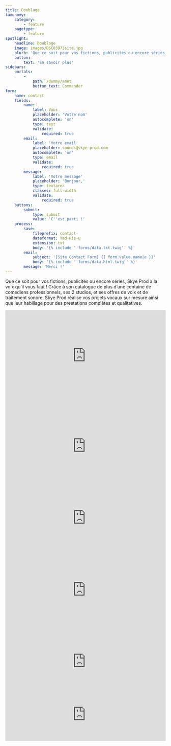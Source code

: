 ```yaml
---
title: Doublage
taxonomy:
    category:
        - feature
    pagetype:
        - feature
spotlight:
    headline: Doublage
    image: images/DSC03973site.jpg
    blurb: 'Que ce soit pour vos fictions, publicités ou encore séries, Skye Prod à la voix qu’il vous faut ! Grâce à son catalogue de plus d’une centaine de comédiens professionnels, ses 2 studios, et ses offres de voix et de traitement sonore, Skye Prod réalise vos projets vocaux sur mesure ainsi que leur habillage pour des prestations complètes et qualitatives.'
    button:
        text: 'En savoir plus'
sidebars:
    portals:
        -
            path: /dummy/amet
            button_text: Commander
form:
    name: contact
    fields:
        name:
            label: Vous
            placeholder: 'Votre nom'
            autocomplete: 'on'
            type: text
            validate:
                required: true
        email:
            label: 'Votre email'
            placeholder: sounds@skye-prod.com
            autocomplete: 'on'
            type: email
            validate:
                required: true
        message:
            label: 'Votre message'
            placeholder: 'Bonjour,'
            type: textarea
            classes: full-width
            validate:
                required: true
    buttons:
        submit:
            type: submit
            value: 'C''est parti !'
    process:
        save:
            fileprefix: contact-
            dateformat: Ymd-His-u
            extension: txt
            body: '{% include ''forms/data.txt.twig'' %}'
        email:
            subject: '[Site Contact Form] {{ form.value.name|e }}'
            body: '{% include ''forms/data.html.twig'' %}'
        message: 'Merci !'
---
```


Que ce soit pour vos fictions, publicités ou encore séries, Skye Prod à la voix qu’il vous faut ! Grâce à son catalogue de plus d’une centaine de comédiens professionnels, ses 2 studios, et ses offres de voix et de traitement sonore, Skye Prod réalise vos projets vocaux sur mesure ainsi que leur habillage pour des prestations complètes et qualitatives.

<div style="padding:56.25% 0 0 0;position:relative;"><iframe src="https://player.vimeo.com/video/346210953?color=e44c65&byline=0&portrait=0" style="position:absolute;top:0;left:0;width:100%;height:100%;" frameborder="0" allow="autoplay; fullscreen" allowfullscreen></iframe></div><script src="https://player.vimeo.com/api/player.js"></script>

<div style="padding:56.25% 0 0 0;position:relative;"><iframe src="https://player.vimeo.com/video/347713230?color=e44c65&byline=0&portrait=0" style="position:absolute;top:0;left:0;width:100%;height:100%;" frameborder="0" allow="autoplay; fullscreen" allowfullscreen></iframe></div><script src="https://player.vimeo.com/api/player.js"></script>

<iframe width="100%" height="166" scrolling="no" frameborder="no" allow="autoplay" src="https://w.soundcloud.com/player/?url=https%3A//api.soundcloud.com/tracks/641762991&color=%23e44c65&auto_play=false&hide_related=false&show_comments=true&show_user=true&show_reposts=false&show_teaser=true"></iframe>

<div style="padding:56.25% 0 0 0;position:relative;"><iframe src="https://player.vimeo.com/video/346211898?color=e44c65&byline=0&portrait=0" style="position:absolute;top:0;left:0;width:100%;height:100%;" frameborder="0" allow="autoplay; fullscreen" allowfullscreen></iframe></div><script src="https://player.vimeo.com/api/player.js"></script>

<iframe width="100%" height="166" scrolling="no" frameborder="no" allow="autoplay" src="https://w.soundcloud.com/player/?url=https%3A//api.soundcloud.com/tracks/641762892&color=%23e44c65&auto_play=false&hide_related=false&show_comments=true&show_user=true&show_reposts=false&show_teaser=true"></iframe>

<iframe width="100%" height="166" scrolling="no" frameborder="no" allow="autoplay" src="https://w.soundcloud.com/player/?url=https%3A//api.soundcloud.com/tracks/641762469&color=%23e44c65&auto_play=false&hide_related=false&show_comments=true&show_user=true&show_reposts=false&show_teaser=true"></iframe>